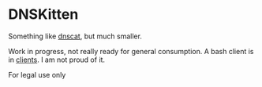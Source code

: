 DNSKitten
=========

Something like [dnscat](https://github.com/iagox86/dnscat2), but much smaller.

Work in progress, not really ready for general consumption.  A bash client is
in [clients](./clients).  I am not proud of it.

For legal use only
